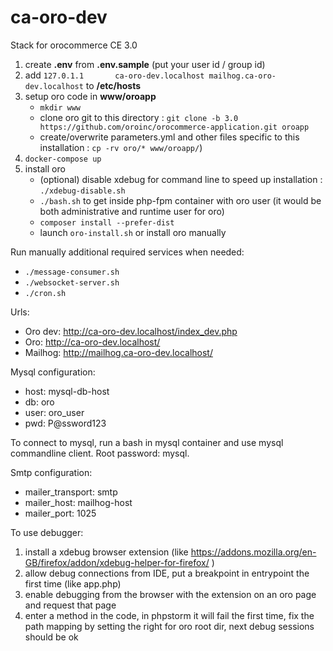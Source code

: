 # ca-oro-dev

Stack for orocommerce CE 3.0

1. create **.env** from **.env.sample** (put your user id / group id)
1. add `127.0.1.1       ca-oro-dev.localhost mailhog.ca-oro-dev.localhost` to **/etc/hosts**
1. setup oro code in **www/oroapp** 
	* `mkdir www`
	* clone oro git to this directory : `git clone -b 3.0 https://github.com/oroinc/orocommerce-application.git oroapp`
	* create/overwrite parameters.yml and other files specific to this installation : `cp -rv oro/* www/oroapp/`)
1. `docker-compose up`
1. install oro
	* (optional) disable xdebug for command line to speed up installation : `./xdebug-disable.sh`
	* `./bash.sh` to get inside php-fpm container with oro user (it would be both administrative and runtime user for oro)
	* `composer install --prefer-dist`
	* launch `oro-install.sh` or install oro manually

Run manually additional required services when needed:
* `./message-consumer.sh`
* `./websocket-server.sh`
* `./cron.sh`

Urls:
* Oro dev: http://ca-oro-dev.localhost/index_dev.php
* Oro: http://ca-oro-dev.localhost/
* Mailhog: http://mailhog.ca-oro-dev.localhost/

Mysql configuration:
* host: mysql-db-host
* db: oro
* user: oro_user
* pwd: P@ssword123

To connect to mysql, run a bash in mysql container and use mysql commandline client. Root password: mysql.

Smtp configuration:
* mailer_transport: smtp
* mailer_host: mailhog-host
* mailer_port: 1025


To use debugger:
1. install a xdebug browser extension (like https://addons.mozilla.org/en-GB/firefox/addon/xdebug-helper-for-firefox/ )
1. allow debug connections from IDE, put a breakpoint in entrypoint the first time (like app.php)
1. enable debugging from the browser with the extension on an oro page and request that page
1. enter a method in the code, in phpstorm it will fail the first time, fix the path mapping by setting the right for oro root dir, next debug sessions should be ok
